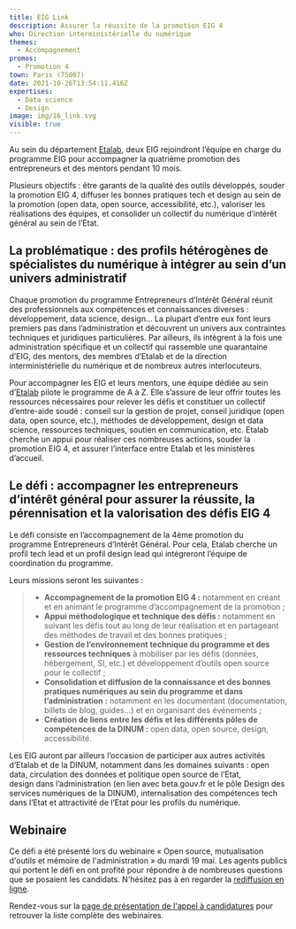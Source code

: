 ```yaml
---
title: EIG Link
description: Assurer la réussite de la promotion EIG 4
who: Direction interministérielle du numérique
themes:
  - Accompagnement
promos:
  - Promotion 4
town: Paris (75007)
date: 2021-10-26T13:54:11.416Z
expertises:
  - Data science
  - Design
image: img/16_link.svg
visible: true
---
```

Au sein du département [Etalab](https://etalab.gouv.fr/), deux EIG rejoindront l’équipe en charge du programme EIG pour accompagner la quatrième promotion des entrepreneurs et des mentors pendant 10 mois.

Plusieurs objectifs : être garants de la qualité des outils développés, souder la promotion EIG 4, diffuser les bonnes pratiques tech et design au sein de la promotion (open data, open source, accessibilité, etc.), valoriser les réalisations des équipes, et consolider un collectif du numérique d’intérêt général au sein de l’Etat.

## La problématique : des profils hétérogènes de spécialistes du numérique à intégrer au sein d’un univers administratif

Chaque promotion du programme Entrepreneurs d’Intérêt Général réunit des professionnels aux compétences et connaissances diverses : développement, data science, design… La plupart d’entre eux font leurs premiers pas dans l’administration et découvrent un univers aux contraintes techniques et juridiques particulières. Par ailleurs, ils intègrent à la fois une administration spécifique et un collectif qui rassemble une quarantaine d’EIG, des mentors, des membres d’Etalab et de la direction interministérielle du numérique et de nombreux autres interlocuteurs.

Pour accompagner les EIG et leurs mentors, une équipe dédiée au sein d’[Etalab](https://etalab.gouv.fr/) pilote le programme de A à Z. Elle s’assure de leur offrir toutes les ressources nécessaires pour relever les défis et constituer un collectif d’entre-aide soudé : conseil sur la gestion de projet, conseil juridique (open data, open source, etc.), méthodes de développement, design et data science, ressources techniques, soutien en communication, etc. Etalab cherche un appui pour réaliser ces nombreuses actions, souder la promotion EIG 4, et assurer l’interface entre Etalab et les ministères d’accueil.

## Le défi : accompagner les entrepreneurs d’intérêt général pour assurer la réussite, la pérennisation et la valorisation des défis EIG 4 

Le défi consiste en l’accompagnement de la 4ème promotion du programme Entrepreneurs d’Intérêt Général. Pour cela, Etalab cherche un profil tech lead et un profil design lead qui intégreront l’équipe de coordination du programme.

Leurs missions seront les suivantes :

> * **Accompagnement de la promotion EIG 4 :** notamment en créant et en animant le programme d’accompagnement de la promotion ;
> * **Appui méthodologique et technique des défis :** notamment en suivant les défis tout au long de leur réalisation et en partageant des méthodes de travail et des bonnes pratiques ;
> * **Gestion de l’environnement technique du programme et des ressources techniques** à mobiliser par les défis (données, hébergement, SI, etc.) et développement d’outils open source pour le collectif ;
> * **Consolidation et diffusion de la connaissance et des bonnes pratiques numériques au sein du programme et dans l’administration :** notamment en les documentant (documentation, billets de blog, guides…) et en organisant des événements ;
> * **Création de liens entre les défis et les différents pôles de compétences de la DINUM :** open data, open source, design, accessibilité.

Les EIG auront par ailleurs l’occasion de participer aux autres activités d’Etalab et de la DINUM, notamment dans les domaines suivants : open data, circulation des données et politique open source de l’Etat, design dans l’administration (en lien avec beta.gouv.fr et le pôle Design des services numériques de la DINUM), internalisation des compétences tech dans l’Etat et attractivité de l’Etat pour les profils du numérique.

## Webinaire

Ce défi a été présenté lors du webinaire « Open source, mutualisation d'outils et mémoire de l'administration » du mardi 19 mai. Les agents publics qui portent le défi en ont profité pour répondre à de nombreuses questions que se posaient les candidats. N'hésitez pas à en regarder la [rediffusion en ligne](https://app.livestorm.co/demarches-simplifiees/webinaire-eig-5 "Rediffusion du webinaire").

Rendez-vous sur la [page de présentation de l'appel à candidatures](https://eig.etalab.gouv.fr/participer/candidats/) pour retrouver la liste complète des webinaires.